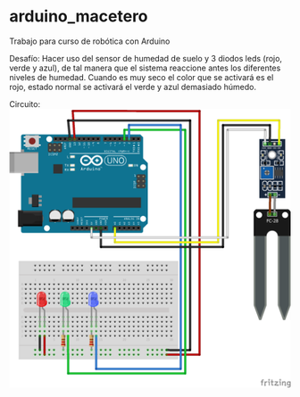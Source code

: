 # arduino_macetero

Trabajo para curso de robótica con Arduino

Desafío:
Hacer uso del sensor de humedad de suelo y 3 diodos leds (rojo, verde y azul), de tal manera que el sistema reaccione antes los diferentes niveles de humedad.  Cuando es muy seco el color que se activará es el rojo, estado normal se activará el verde y azul demasiado húmedo. 


Circuito:
![Alt text](/macetero_bb.png?raw=true "Optional Title")

